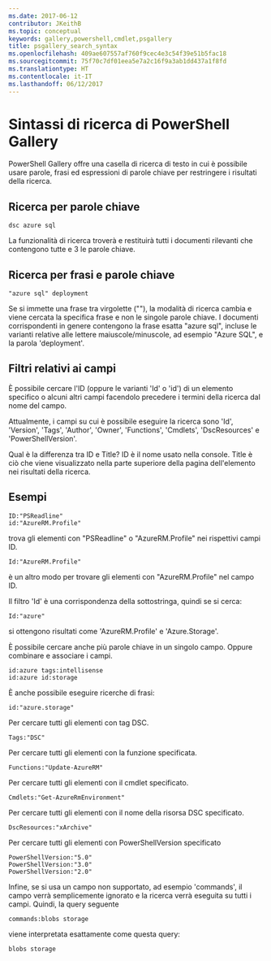 ```yaml
---
ms.date: 2017-06-12
contributor: JKeithB
ms.topic: conceptual
keywords: gallery,powershell,cmdlet,psgallery
title: psgallery_search_syntax
ms.openlocfilehash: 409ae607557af760f9cec4e3c54f39e51b5fac18
ms.sourcegitcommit: 75f70c7df01eea5e7a2c16f9a3ab1dd437a1f8fd
ms.translationtype: HT
ms.contentlocale: it-IT
ms.lasthandoff: 06/12/2017
---
```

<a id="gallery-search-syntax" class="xliff"></a>
# Sintassi di ricerca di PowerShell Gallery

PowerShell Gallery offre una casella di ricerca di testo in cui è possibile usare parole, frasi ed espressioni di parole chiave per restringere i risultati della ricerca.

<a id="search-by-keywords" class="xliff"></a>
## Ricerca per parole chiave

    dsc azure sql

La funzionalità di ricerca troverà e restituirà tutti i documenti rilevanti che contengono tutte e 3 le parole chiave.

<a id="search-using-phrases-and-keywords" class="xliff"></a>
## Ricerca per frasi e parole chiave

    "azure sql" deployment

Se si immette una frase tra virgolette (""), la modalità di ricerca cambia e viene cercata la specifica frase e non le singole parole chiave.
I documenti corrispondenti in genere contengono la frase esatta "azure sql", incluse le varianti relative alle lettere maiuscole/minuscole, ad esempio "Azure SQL", e la parola 'deployment'.

<a id="filtering-on-fields" class="xliff"></a>
## Filtri relativi ai campi

È possibile cercare l'ID (oppure le varianti 'Id' o 'id') di un elemento specifico o alcuni altri campi facendolo precedere i termini della ricerca dal nome del campo.

Attualmente, i campi su cui è possibile eseguire la ricerca sono 'Id', 'Version', 'Tags', 'Author', 'Owner', 'Functions', 'Cmdlets', 'DscResources' e 'PowerShellVersion'.

Qual è la differenza tra ID e Title? ID è il nome usato nella console. Title è ciò che viene visualizzato nella parte superiore della pagina dell'elemento nei risultati della ricerca.

<a id="examples" class="xliff"></a>
## Esempi

    ID:"PSReadline"
    id:"AzureRM.Profile"

trova gli elementi con "PSReadline" o "AzureRM.Profile" nei rispettivi campi ID.

    Id:"AzureRM.Profile"

è un altro modo per trovare gli elementi con "AzureRM.Profile" nel campo ID.

Il filtro 'Id' è una corrispondenza della sottostringa, quindi se si cerca:

    Id:"azure"
    
si ottengono risultati come 'AzureRM.Profile' e 'Azure.Storage'.

È possibile cercare anche più parole chiave in un singolo campo. Oppure combinare e associare i campi.

    id:azure tags:intellisense
    id:azure id:storage

È anche possibile eseguire ricerche di frasi:

    id:"azure.storage"


Per cercare tutti gli elementi con tag DSC.

    Tags:"DSC"

Per cercare tutti gli elementi con la funzione specificata.

    Functions:"Update-AzureRM"

Per cercare tutti gli elementi con il cmdlet specificato.
    
    Cmdlets:"Get-AzureRmEnvironment"

Per cercare tutti gli elementi con il nome della risorsa DSC specificato.

    DscResources:"xArchive"

Per cercare tutti gli elementi con PowerShellVersion specificato

    PowerShellVersion:"5.0"
    PowerShellVersion:"3.0"
    PowerShellVersion:"2.0"


Infine, se si usa un campo non supportato, ad esempio 'commands', il campo verrà semplicemente ignorato e la ricerca verrà eseguita su tutti i campi. Quindi, la query seguente

    commands:blobs storage
    
viene interpretata esattamente come questa query:

    blobs storage

